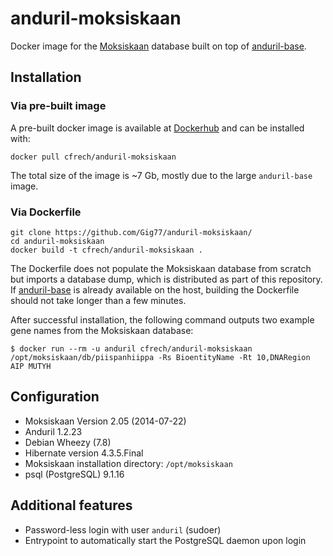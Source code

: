 # anduril-moksiskaan

Docker image for the [Moksiskaan](http://csbi.ltdk.helsinki.fi/moksiskaan/index.html) database built on top of [anduril-base](https://github.com/Gig77/anduril-base).

## Installation

### Via pre-built image

A pre-built docker image is available at [Dockerhub](https://registry.hub.docker.com/u/cfrech/anduril-moksiskaan/) and can be installed with:

    docker pull cfrech/anduril-moksiskaan

The total size of the image is ~7 Gb, mostly due to the large `anduril-base` image.

### Via Dockerfile

    git clone https://github.com/Gig77/anduril-moksiskaan/
    cd anduril-moksiskaan
    docker build -t cfrech/anduril-moksiskaan .

The Dockerfile does not populate the Moksiskaan database from scratch but imports a database dump, which is distributed as part of this repository. If [anduril-base](https://github.com/Gig77/anduril-base) is already available on the host, building the Dockerfile should not take longer than a few minutes.

After successful installation, the following command outputs two example gene names from the Moksiskaan database:

    $ docker run --rm -u anduril cfrech/anduril-moksiskaan /opt/moksiskaan/db/piispanhiippa -Rs BioentityName -Rt 10,DNARegion AIP MUTYH

## Configuration

* Moksiskaan Version 2.05 (2014-07-22)
* Anduril 1.2.23
* Debian Wheezy (7.8)
* Hibernate version 4.3.5.Final
* Moksiskaan installation directory: `/opt/moksiskaan`
* psql (PostgreSQL) 9.1.16

## Additional features

* Password-less login with user `anduril` (sudoer)
* Entrypoint to automatically start the PostgreSQL daemon upon login 
